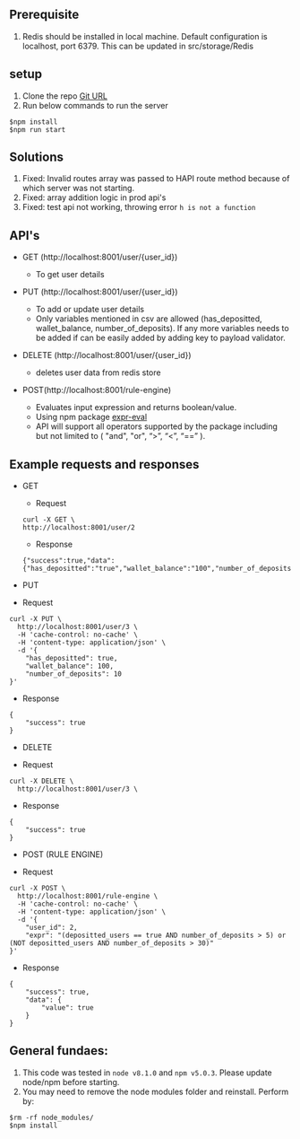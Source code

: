 
## Prerequisite
1. Redis should be installed in local machine. Default configuration is localhost, port 6379. This can be updated in src/storage/Redis

## setup
1. Clone the repo [Git URL](https://github.com/devankitbhagat/backend-test.git)
2. Run below commands to run the server
```
$npm install
$npm run start
```

## Solutions
1. Fixed: Invalid routes array was passed to HAPI route method because of which server was not starting.
2. Fixed: array addition logic in prod api's
3. Fixed: test api not working, throwing error `h is not a function`

## API's
* GET (http://localhost:8001/user/{user_id})
  - To get user details
* PUT (http://localhost:8001/user/{user_id})
  - To add or update user details
  - Only variables mentioned in csv are allowed (has_depositted, wallet_balance, number_of_deposits). If any more variables needs to be added if can be easily added by adding key to payload validator.
* DELETE (http://localhost:8001/user/{user_id})
  - deletes user data from redis store


* POST(http://localhost:8001/rule-engine)
  - Evaluates input expression and returns boolean/value.
  - Using npm package [expr-eval](https://www.npmjs.com/package/expr-eval#substitutevariable-string-expression-expression--string--number)
  - API will support all operators supported by the package including but not limited to ( "and", "or", “>”, “<”, “==” ).

## Example requests and responses
* GET
  - Request
  ```
  curl -X GET \
  http://localhost:8001/user/2 
  ```
  - Response
  ```
  {"success":true,"data":{"has_depositted":"true","wallet_balance":"100","number_of_deposits":"10"}}
  ```

* PUT 
- Request 
```
curl -X PUT \
  http://localhost:8001/user/3 \
  -H 'cache-control: no-cache' \
  -H 'content-type: application/json' \
  -d '{
	"has_depositted": true,
	"wallet_balance": 100,
	"number_of_deposits": 10
}'
```
- Response
```
{
    "success": true
}
```

* DELETE
- Request 
```
curl -X DELETE \
  http://localhost:8001/user/3 \

```
- Response
```
{
    "success": true
}
``` 

* POST (RULE ENGINE)
- Request
```
curl -X POST \
  http://localhost:8001/rule-engine \
  -H 'cache-control: no-cache' \
  -H 'content-type: application/json' \
  -d '{
	"user_id": 2,
	"expr": "(depositted_users == true AND number_of_deposits > 5) or (NOT depositted_users AND number_of_deposits > 30)"
}'
```

- Response 
```
{
    "success": true,
    "data": {
        "value": true
    }
}
```

## General fundaes:
1. This code was tested in `node v8.1.0` and `npm v5.0.3`. Please update node/npm before starting.
2. You may need to remove the node modules folder and reinstall. Perform by:
```
$rm -rf node_modules/
$npm install
```
